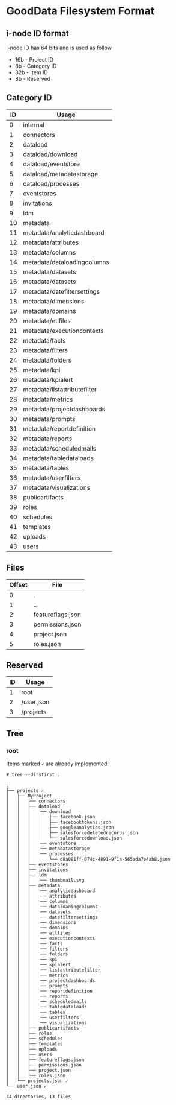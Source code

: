 # GoodData Filesystem Format

## i-node ID format

i-node ID has 64 bits and is used as follow

* 16b - Project ID
* 8b  - Category ID
* 32b - Item ID
* 8b - Reserved

## Category ID

| ID  | Usage                        |
|-----|------------------------------|
| 0   | internal                     |
| 1   | connectors                   |
| 2   | dataload                     |
| 3   | dataload/download            |
| 4   | dataload/eventstore          |
| 5   | dataload/metadatastorage     |
| 6   | dataload/processes           |
| 7   | eventstores                  |
| 8   | invitations                  |
| 9   | ldm                          |
| 10  | metadata                     |
| 11  | metadata/analyticdashboard   |
| 12  | metadata/attributes          |
| 13  | metadata/columns             |
| 14  | metadata/dataloadingcolumns  |
| 15  | metadata/datasets            |
| 16  | metadata/datasets            |
| 17  | metadata/datefiltersettings  |
| 18  | metadata/dimensions          |
| 19  | metadata/domains             |
| 20  | metadata/etlfiles            |
| 21  | metadata/executioncontexts   |
| 22  | metadata/facts               |
| 23  | metadata/filters             |
| 24  | metadata/folders             |
| 25  | metadata/kpi                 |
| 26  | metadata/kpialert            |
| 27  | metadata/listattributefilter |
| 28  | metadata/metrics             |
| 29  | metadata/projectdashboards   |
| 30  | metadata/prompts             |
| 31  | metadata/reportdefinition    |
| 32  | metadata/reports             |
| 33  | metadata/scheduledmails      |
| 34  | metadata/tabledataloads      |
| 35  | metadata/tables              |
| 36  | metadata/userfilters         |
| 37  | metadata/visualizations      |
| 38  | publicartifacts              |
| 39  | roles                        |
| 40  | schedules                    |
| 41  | templates                    |
| 42  | uploads                      |
| 43  | users                        |

## Files

| Offset | File              |
|--------|-------------------|
| 0      | .                 |
| 1      | ..                |
| 2      | featureflags.json |
| 3      | permissions.json  |
| 4      | project.json      |
| 5      | roles.json        |

## Reserved

| ID |  Usage     |
|----|------------|
| 1  | root       |
| 2  | /user.json |
| 3  | /projects  |

## Tree

### root

Items marked `✓` are already implemented.

```
# tree --dirsfirst .

.
├── projects ✓
│   ├── MyProject
│   │   ├── connectors
│   │   ├── dataload
│   │   │   ├── download
│   │   │   │   ├── facebook.json
│   │   │   │   ├── facebooktokens.json
│   │   │   │   ├── googleanalytics.json
│   │   │   │   ├── salesforcedeletedrecords.json
│   │   │   │   └── salesforcedownload.json
│   │   │   ├── eventstore
│   │   │   ├── metadatastorage
│   │   │   └── processes
│   │   │       └── d8a081ff-074c-4891-9f1a-565ada7e4ab8.json
│   │   ├── eventstores
│   │   ├── invitations
│   │   ├── ldm
│   │   │   └── thumbnail.svg
│   │   ├── metadata
│   │   │   ├── analyticdashboard
│   │   │   ├── attributes
│   │   │   ├── columns
│   │   │   ├── dataloadingcolumns
│   │   │   ├── datasets
│   │   │   ├── datefiltersettings
│   │   │   ├── dimensions
│   │   │   ├── domains
│   │   │   ├── etlfiles
│   │   │   ├── executioncontexts
│   │   │   ├── facts
│   │   │   ├── filters
│   │   │   ├── folders
│   │   │   ├── kpi
│   │   │   ├── kpialert
│   │   │   ├── listattributefilter
│   │   │   ├── metrics
│   │   │   ├── projectdashboards
│   │   │   ├── prompts
│   │   │   ├── reportdefinition
│   │   │   ├── reports
│   │   │   ├── scheduledmails
│   │   │   ├── tabledataloads
│   │   │   ├── tables
│   │   │   ├── userfilters
│   │   │   └── visualizations
│   │   ├── publicartifacts
│   │   ├── roles
│   │   ├── schedules
│   │   ├── templates
│   │   ├── uploads
│   │   ├── users
│   │   ├── featureflags.json
│   │   ├── permissions.json
│   │   ├── project.json
│   │   └── roles.json
│   └── projects.json ✓
└── user.json ✓

44 directories, 13 files


```
